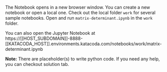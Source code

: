 The Notebook opens in a new browser window. You can create a new notebook or open a local one. Check out the local folder `work` for several sample notebooks. Open and run `matrix-determinant.ipynb` in the `work` folder.

You can also open the Jupyter Notebook at https://[[HOST_SUBDOMAIN]]-8888-[[KATACODA_HOST]].environments.katacoda.com/notebooks/work/matrix-determinant.ipynb

**Note:**
There are placeholder(s) to write python code. If you need any help, you can checkout solution tab.